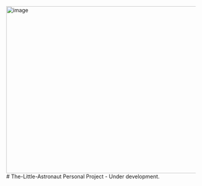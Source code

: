 <img width="1365" height="444" alt="image" src="https://github.com/user-attachments/assets/c61fdebf-5ddc-4cfd-b3dd-37921557859b" />
# The-Little-Astronaut
Personal Project - Under development. 
